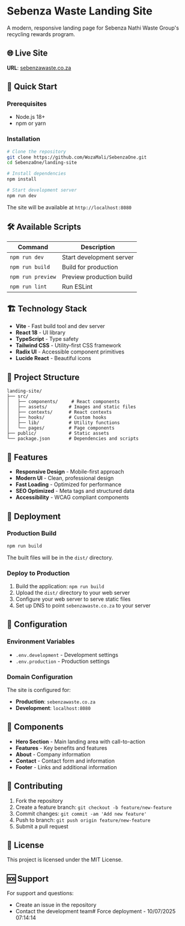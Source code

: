 # Sebenza Waste Landing Site

A modern, responsive landing page for Sebenza Nathi Waste Group's recycling rewards program.

## 🌐 Live Site

**URL**: [sebenzawaste.co.za](https://sebenzawaste.co.za)

## 🚀 Quick Start

### Prerequisites

- Node.js 18+
- npm or yarn

### Installation

```bash
# Clone the repository
git clone https://github.com/WozaMali/SebenzaOne.git
cd SebenzaOne/landing-site

# Install dependencies
npm install

# Start development server
npm run dev
```

The site will be available at `http://localhost:8080`

## 🛠️ Available Scripts

| Command | Description |
|---------|-------------|
| `npm run dev` | Start development server |
| `npm run build` | Build for production |
| `npm run preview` | Preview production build |
| `npm run lint` | Run ESLint |

## 🏗️ Technology Stack

- **Vite** - Fast build tool and dev server
- **React 18** - UI library
- **TypeScript** - Type safety
- **Tailwind CSS** - Utility-first CSS framework
- **Radix UI** - Accessible component primitives
- **Lucide React** - Beautiful icons

## 📁 Project Structure

```
landing-site/
├── src/
│   ├── components/     # React components
│   ├── assets/        # Images and static files
│   ├── contexts/      # React contexts
│   ├── hooks/         # Custom hooks
│   ├── lib/           # Utility functions
│   └── pages/         # Page components
├── public/            # Static assets
└── package.json       # Dependencies and scripts
```

## 🎨 Features

- **Responsive Design** - Mobile-first approach
- **Modern UI** - Clean, professional design
- **Fast Loading** - Optimized for performance
- **SEO Optimized** - Meta tags and structured data
- **Accessibility** - WCAG compliant components

## 🚀 Deployment

### Production Build

```bash
npm run build
```

The built files will be in the `dist/` directory.

### Deploy to Production

1. Build the application: `npm run build`
2. Upload the `dist/` directory to your web server
3. Configure your web server to serve static files
4. Set up DNS to point `sebenzawaste.co.za` to your server

## 🔧 Configuration

### Environment Variables

- `.env.development` - Development settings
- `.env.production` - Production settings

### Domain Configuration

The site is configured for:
- **Production**: `sebenzawaste.co.za`
- **Development**: `localhost:8080`

## 📱 Components

- **Hero Section** - Main landing area with call-to-action
- **Features** - Key benefits and features
- **About** - Company information
- **Contact** - Contact form and information
- **Footer** - Links and additional information

## 🤝 Contributing

1. Fork the repository
2. Create a feature branch: `git checkout -b feature/new-feature`
3. Commit changes: `git commit -am 'Add new feature'`
4. Push to branch: `git push origin feature/new-feature`
5. Submit a pull request

## 📄 License

This project is licensed under the MIT License.

## 🆘 Support

For support and questions:
- Create an issue in the repository
- Contact the development team#   F o r c e   d e p l o y m e n t   -   1 0 / 0 7 / 2 0 2 5   0 7 : 1 4 : 1 4  
 